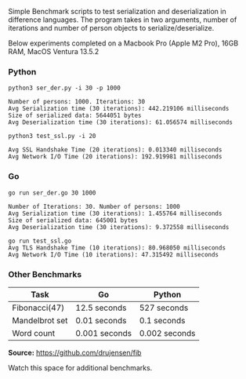 Simple Benchmark scripts to test serialization and deserialization in difference languages.
The program takes in two arguments, number of iterations and number of person objects to serialize/deserialize.

Below experiments completed on a Macbook Pro (Apple M2 Pro), 16GB RAM, MacOS Ventura 13.5.2

### Python

```
python3 ser_der.py -i 30 -p 1000

Number of persons: 1000. Iterations: 30
Avg Serialization time (30 iterations): 442.219106 milliseconds
Size of serialized data: 5644051 bytes
Avg Deserialization time (30 iterations): 61.056574 milliseconds
```

```
python3 test_ssl.py -i 20

Avg SSL Handshake Time (20 iterations): 0.013340 milliseconds
Avg Network I/O Time (20 iterations): 192.919981 milliseconds
```


### Go

```
go run ser_der.go 30 1000

Number of Iterations: 30. Number of persons: 1000
Avg Serialization time (30 iterations): 1.455764 milliseconds
Size of serialized data: 645001 bytes
Avg Deserialization time (30 iterations): 9.372558 milliseconds
```

```
go run test_ssl.go
Avg TLS Handshake Time (10 iterations): 80.968050 milliseconds
Avg Network I/O Time (10 iterations): 47.315492 milliseconds
```

### Other Benchmarks
| Task            | Go              | Python          |
|-----------------|-----------------|-----------------|
| Fibonacci(47)   | 12.5 seconds    | 527 seconds     |
| Mandelbrot set  | 0.01 seconds    | 0.1 seconds     |
| Word count      | 0.001 seconds   | 0.002 seconds   |

**Source:** https://github.com/drujensen/fib

Watch this space for additional benchmarks.